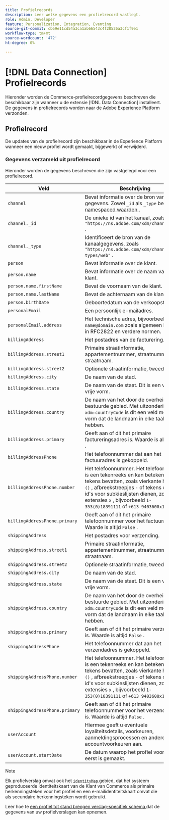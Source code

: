 ```yaml
---
title: Profielrecords
description: Leer welke gegevens een profielrecord vastlegt.
role: Admin, Developer
feature: Personalization, Integration, Eventing
source-git-commit: cb69e11cd54a3ca1ab66543c4f28526a3cf1f9e1
workflow-type: tm+mt
source-wordcount: '472'
ht-degree: 0%

---
```


# [!DNL Data Connection] Profielrecords

Hieronder worden de Commerce-profielrecordgegevens beschreven die beschikbaar zijn wanneer u de extensie [!DNL Data Connection] installeert. De gegevens in profielrecords worden naar de Adobe Experience Platform verzonden.

## Profielrecord

De updates van de profielrecord zijn beschikbaar in de Experience Platform wanneer een nieuw profiel wordt gemaakt, bijgewerkt of verwijderd.

### Gegevens verzameld uit profielrecord

Hieronder worden de gegevens beschreven die zijn vastgelegd voor een profielrecord.

| Veld | Beschrijving |
|---|---|
| `channel` | Bevat informatie over de bron van de gegevens. Zowel `_id` als `_type` bevatten [ namespaced waarden ](https://experienceleague.adobe.com/en/docs/experience-platform/xdm/schema/namespaces). |
| `channel._id` | De unieke id van het kanaal, zoals `"https://ns.adobe.com/xdm/channels/web"` . |
| `channel._type` | Identificeert de bron van de kanaalgegevens, zoals `"https://ns.adobe.com/xdm/channel-types/web"` . |
| `person` | Bevat informatie over de klant. |
| `person.name` | Bevat informatie over de naam van de klant. |
| `person.name.firstName` | Bevat de voornaam van de klant. |
| `person.name.lastName` | Bevat de achternaam van de klant. |
| `person.birthDate` | Geboortedatum van de verkoopster. |
| `personalEmail` | Een persoonlijk e-mailadres. |
| `personalEmail.address` | Het technische adres, bijvoorbeeld, `name@domain.com` zoals algemeen bepaald in RFC2822 en verdere normen. |
| `billingAddress` | Het postadres van de facturering. |
| `billingAddress.street1` | Primaire straatinformatie, appartementnummer, straatnummer en straatnaam. |
| `billingAddress.street2` | Optionele straatinformatie, tweede regel. |
| `billingAddress.city` | De naam van de stad. |
| `billingAddress.state` | De naam van de staat. Dit is een veld met vrije vorm. |
| `billingAddress.country` | De naam van het door de overheid bestuurde gebied. Met uitzondering van `xdm:countryCode` is dit een veld met vrije vorm dat de landnaam in elke taal kan hebben. |
| `billingAddress.primary` | Geeft aan of dit het primaire factureringsadres is. Waarde is altijd `False` . |
| `billingAddressPhone` | Het telefoonnummer dat aan het factuuradres is gekoppeld. |
| `billingAddressPhone.number` | Het telefoonnummer. Het telefoonnummer is een tekenreeks en kan betekenisvolle tekens bevatten, zoals vierkante haakjes `()` , afbreekstreepjes `-` of tekens die als id&#39;s voor subkieslijsten dienen, zoals extensies `x` , bijvoorbeeld `1-353(0)18391111` of `+613 9403600x1234` . |
| `billingAddressPhone.primary` | Geeft aan of dit het primaire telefoonnummer voor het factuuradres is. Waarde is altijd `False` . |
| `shippingAddress` | Het postadres voor verzending. |
| `shippingAddress.street1` | Primaire straatinformatie, appartementnummer, straatnummer en straatnaam. |
| `shippingAddress.street2` | Optionele straatinformatie, tweede regel. |
| `shippingAddress.city` | De naam van de stad. |
| `shippingAddress.state` | De naam van de staat. Dit is een veld met vrije vorm. |
| `shippingAddress.country` | De naam van het door de overheid bestuurde gebied. Met uitzondering van `xdm:countryCode` is dit een veld met vrije vorm dat de landnaam in elke taal kan hebben. |
| `shippingAddress.primary` | Geeft aan of dit het primaire verzendadres is. Waarde is altijd `False` . |
| `shippingAddressPhone` | Het telefoonnummer dat aan het verzendadres is gekoppeld. |
| `shippingAddressPhone.number` | Het telefoonnummer. Het telefoonnummer is een tekenreeks en kan betekenisvolle tekens bevatten, zoals vierkante haakjes `()` , afbreekstreepjes `-` of tekens die als id&#39;s voor subkieslijsten dienen, zoals extensies `x` , bijvoorbeeld `1-353(0)18391111` of `+613 9403600x1234` . |
| `shippingAddressPhone.primary` | Geeft aan of dit het primaire telefoonnummer voor het verzendadres is. Waarde is altijd `False` . |
| `userAccount` | Hiermee geeft u eventuele loyaliteitsdetails, voorkeuren, aanmeldingsprocessen en andere accountvoorkeuren aan. |
| `userAccount.startDate` | De datum waarop het profiel voor het eerst is gemaakt. |

>[!NOTE]
>
>Elk profielverslag omvat ook het [`identityMap` ](https://experienceleague.adobe.com/en/docs/experience-platform/xdm/field-groups/profile/identitymap) gebied, dat het systeem geproduceerde identiteitskaart van de Klant van Commerce als primaire herkenningsteken voor het profiel en een e-mailidentiteitskaart omvat die als secundaire herkenningsteken wordt gebruikt.

Leer hoe te [ een profiel tot stand brengen verslag-specifiek schema ](profile-data.md) dat de gegevens van uw profielverslagen kan opnemen.
